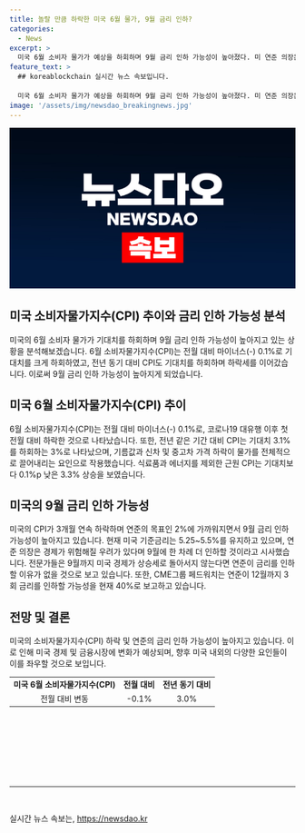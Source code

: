 ```yaml
---
title: 놀랄 만큼 하락한 미국 6월 물가, 9월 금리 인하?
categories:
  - News
excerpt: >
  미국 6월 소비자 물가가 예상을 하회하며 9월 금리 인하 가능성이 높아졌다. 미 연준 의장은 경제가 위험해질 우려를 표명하면서 9월에 금리를 내릴 것으로 시사. 이에 모건스탠리의 크리스 라킨은 연준이 9월 금리 인하에 한 발자국 더 다가섰다고 언급. CME그룹 페드워치는 연준이 12월까지 3회 금리를 인하할 가능성을 현재 40%로 전망. 미국의 물가가 연준의 2% 목표에 점차 다가서며 9월에는 더 많은 경기 부양 조치가 이뤄질 것으로 전망된다.
feature_text: >
  ## koreablockchain 실시간 뉴스 속보입니다.

  미국 6월 소비자 물가가 예상을 하회하며 9월 금리 인하 가능성이 높아졌다. 미 연준 의장은 경제가 위험해질 우려를 표명하면서 9월에 금리를 내릴 것으로 시사. 이에 모건스탠리의 크리스 라킨은 연준이 9월 금리 인하에 한 발자국 더 다가섰다고 언급. CME그룹 페드워치는 연준이 12월까지 3회 금리를 인하할 가능성을 현재 40%로 전망. 미국의 물가가 연준의 2% 목표에 점차 다가서며 9월에는 더 많은 경기 부양 조치가 이뤄질 것으로 전망된다.
image: '/assets/img/newsdao_breakingnews.jpg'
---
```


<p><img src="/assets/img/newsdao_breakingnews.jpg" alt="koreablockchain 속보" /></p>

<h2 data-ke-size="size26">미국 소비자물가지수(CPI) 추이와 금리 인하 가능성 분석</h2>

<p data-ke-size="size16">미국의 6월 소비자 물가가 기대치를 하회하며 9월 금리 인하 가능성이 높아지고 있는 상황을 분석해보겠습니다. 6월 소비자물가지수(CPI)는 전월 대비 마이너스(-) 0.1%로 기대치를 크게 하회하였고, 전년 동기 대비 CPI도 기대치를 하회하며 하락세를 이어갔습니다. 이로써 9월 금리 인하 가능성이 높아지게 되었습니다.</p>

<h2 data-ke-size="size24">미국 6월 소비자물가지수(CPI) 추이</h2>

<p data-ke-size="size16">6월 소비자물가지수(CPI)는 전월 대비 마이너스(-) 0.1%로, 코로나19 대유행 이후 첫 전월 대비 하락한 것으로 나타났습니다. 또한, 전년 같은 기간 대비 CPI는 기대치 3.1%를 하회하는 3%로 나타났으며, 기름값과 신차 및 중고차 가격 하락이 물가를 전체적으로 끌어내리는 요인으로 작용했습니다. 식료품과 에너지를 제외한 근원 CPI는 기대치보다 0.1%p 낮은 3.3% 상승을 보였습니다.</p>

<h2 data-ke-size="size24">미국의 9월 금리 인하 가능성</h2>

<p data-ke-size="size16">미국의 CPI가 3개월 연속 하락하며 연준의 목표인 2%에 가까워지면서 9월 금리 인하 가능성이 높아지고 있습니다. 현재 미국 기준금리는 5.25~5.5%를 유지하고 있으며, 연준 의장은 경제가 위험해질 우려가 있다며 9월에 한 차례 더 인하할 것이라고 시사했습니다. 전문가들은 9월까지 미국 경제가 상승세로 돌아서지 않는다면 연준이 금리를 인하할 이유가 없을 것으로 보고 있습니다. 또한, CME그룹 페드워치는 연준이 12월까지 3회 금리를 인하할 가능성을 현재 40%로 보고하고 있습니다.</p>

<h2 data-ke-size="size24">전망 및 결론</h2>

<p data-ke-size="size16">미국의 소비자물가지수(CPI) 하락 및 연준의 금리 인하 가능성이 높아지고 있습니다. 이로 인해 미국 경제 및 금융시장에 변화가 예상되며, 향후 미국 내외의 다양한 요인들이 이를 좌우할 것으로 보입니다.</p>

<table style="width: 709px; height: 179px;">
<tbody>
<tr>
<td style="text-align: center; height: 17px;"><b>미국 6월 소비자물가지수(CPI)</b></td>
<td style="text-align: center; height: 17px;"><b>전월 대비</b></td>
<td style="text-align: center; height: 17px;"><b>전년 동기 대비</b></td>
</tr>
<tr>
<td style="text-align: center; height: 17px;">전월 대비 변동</td>
<td style="text-align: center; height: 17px;">-0.1%</td>
<td style="text-align: center; height: 17px;">3.0%</td>
</tr>
</tbody>
</table>

<hr>

<p data-ke-size="size16">&#8203;</p>
실시간 뉴스 속보는, <a href="https://newsdao.kr" rel="dofollow">https://newsdao.kr</a>



